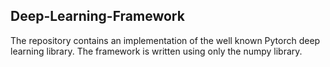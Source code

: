 ## Deep-Learning-Framework
The repository contains an implementation of the well known Pytorch deep learning library. The framework is written using only the numpy library.